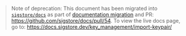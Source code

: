 > Note of deprecation: This document has been migrated into [`sigstore/docs`](https://github.com/sigstore/docs/blob/main/content/en/key_management/import-keypair.md) as part of [documentation migration](https://github.com/sigstore/cosign/issues/822) and PR: https://github.com/sigstore/docs/pull/54. To view the live docs page, go to: https://docs.sigstore.dev/key_management/import-keypair/
